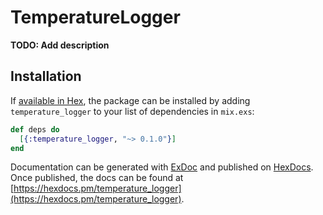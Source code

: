 # TemperatureLogger

**TODO: Add description**

## Installation

If [available in Hex](https://hex.pm/docs/publish), the package can be installed
by adding `temperature_logger` to your list of dependencies in `mix.exs`:

```elixir
def deps do
  [{:temperature_logger, "~> 0.1.0"}]
end
```

Documentation can be generated with [ExDoc](https://github.com/elixir-lang/ex_doc)
and published on [HexDocs](https://hexdocs.pm). Once published, the docs can
be found at [https://hexdocs.pm/temperature_logger](https://hexdocs.pm/temperature_logger).


